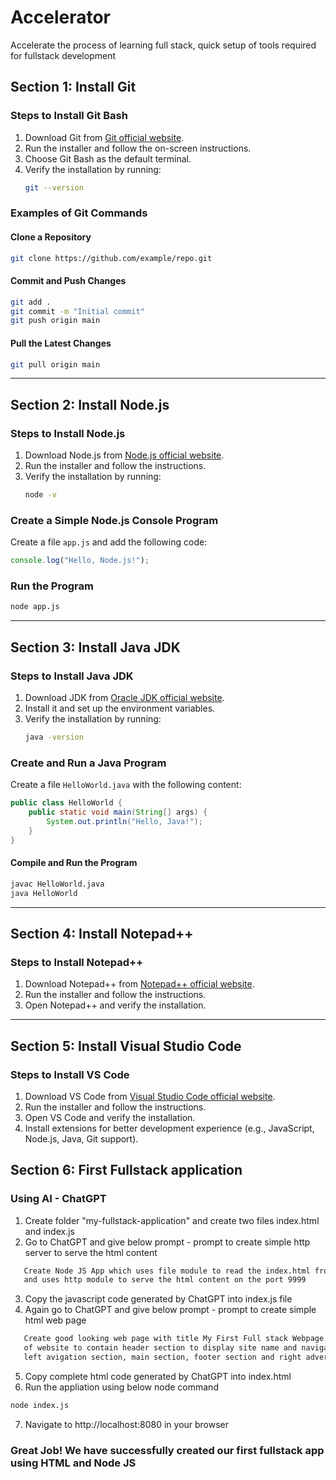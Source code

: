 # Accelerator
Accelerate the process of learning full stack, quick setup of tools required for fullstack development

## Section 1: Install Git

### Steps to Install Git Bash
1. Download Git from [Git official website](https://git-scm.com/downloads).
2. Run the installer and follow the on-screen instructions.
3. Choose Git Bash as the default terminal.
4. Verify the installation by running:
   ```sh
   git --version
   ```

### Examples of Git Commands
#### Clone a Repository
```sh
git clone https://github.com/example/repo.git
```

#### Commit and Push Changes
```sh
git add .
git commit -m "Initial commit"
git push origin main
```

#### Pull the Latest Changes
```sh
git pull origin main
```

---

## Section 2: Install Node.js

### Steps to Install Node.js
1. Download Node.js from [Node.js official website](https://nodejs.org/).
2. Run the installer and follow the instructions.
3. Verify the installation by running:
   ```sh
   node -v
   ```

### Create a Simple Node.js Console Program
Create a file `app.js` and add the following code:
```js
console.log("Hello, Node.js!");
```

### Run the Program
```sh
node app.js
```

---

## Section 3: Install Java JDK

### Steps to Install Java JDK
1. Download JDK from [Oracle JDK official website](https://www.oracle.com/java/technologies/javase-downloads.html).
2. Install it and set up the environment variables.
3. Verify the installation by running:
   ```sh
   java -version
   ```

### Create and Run a Java Program
Create a file `HelloWorld.java` with the following content:
```java
public class HelloWorld {
    public static void main(String[] args) {
        System.out.println("Hello, Java!");
    }
}
```

#### Compile and Run the Program
```sh
javac HelloWorld.java
java HelloWorld
```

---

## Section 4: Install Notepad++

### Steps to Install Notepad++
1. Download Notepad++ from [Notepad++ official website](https://notepad-plus-plus.org/downloads/).
2. Run the installer and follow the instructions.
3. Open Notepad++ and verify the installation.

---

## Section 5: Install Visual Studio Code

### Steps to Install VS Code
1. Download VS Code from [Visual Studio Code official website](https://code.visualstudio.com/Download).
2. Run the installer and follow the instructions.
3. Open VS Code and verify the installation.
4. Install extensions for better development experience (e.g., JavaScript, Node.js, Java, Git support).

## Section 6: First Fullstack application

### Using AI - ChatGPT
1. Create folder "my-fullstack-application" and create two files index.html and index.js
2. Go to ChatGPT and give below prompt - prompt to create simple http server to serve the html content
   
```sh
   Create Node JS App which uses file module to read the index.html from same directory
   and uses http module to serve the html content on the port 9999
```
3. Copy the javascript code generated by ChatGPT into index.js file
4. Again go to ChatGPT and give below prompt - prompt to create simple html web page
   
```sh
   Create good looking web page with title My First Full stack Webpage using bootstrap 5 to demonstrate different sections
   of website to contain header section to display site name and navigation menu,
   left avigation section, main section, footer section and right advertisement section
```
5. Copy complete html code generated by ChatGPT into index.html
6. Run the appliation using below node command

```sh
node index.js
```

7. Navigate to http://localhost:8080 in your browser

### Great Job! We have successfully created our first fullstack app using HTML and Node JS
